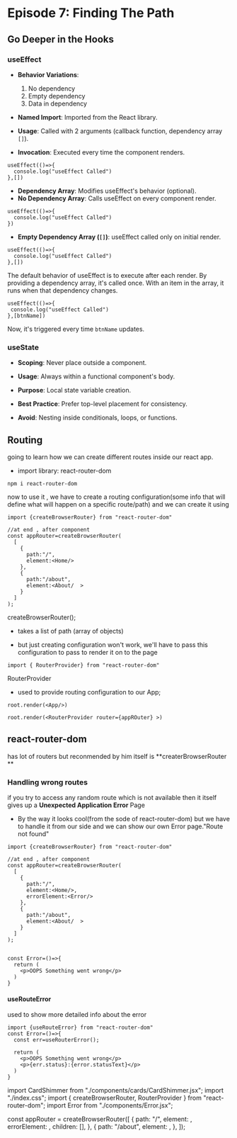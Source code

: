 # Episode 7: Finding The Path

## Go Deeper in the Hooks

### useEffect

- **Behavior Variations**:

  1. No dependency
  2. Empty dependency
  3. Data in dependency

- **Named Import**: Imported from the React library.
- **Usage**: Called with 2 arguments (callback function, dependency array `[]`).
- **Invocation**: Executed every time the component renders.

```JS
useEffect(()=>{
  console.log("useEffect Called")
},[])
```

- **Dependency Array**: Modifies useEffect's behavior (optional).
- **No Dependency Array**: Calls useEffect on every component render.

```JS
useEffect(()=>{
  console.log("useEffect Called")
})
```

- **Empty Dependency Array (`[]`)**: useEffect called only on initial render.

```JS
useEffect(()=>{
  console.log("useEffect Called")
},[])
```

The default behavior of useEffect is to execute after each render. By providing a dependency array, it's called once. With an item in the array, it runs when that dependency changes.

```JS
useEffect(()=>{
 console.log("useEffect Called")
},[btnName])
```

Now, it's triggered every time `btnName` updates.

### useState

- **Scoping**: Never place outside a component.
- **Usage**: Always within a functional component's body.
- **Purpose**: Local state variable creation.
- **Best Practice**: Prefer top-level placement for consistency.

- **Avoid**: Nesting inside conditionals, loops, or functions.

## Routing

going to learn how we can create different routes inside our react app.

- import library: react-router-dom

```
npm i react-router-dom
```

now to use it , we have to create a routing configuration(some info that will define what will happen on a specific route/path) and we can create it using

```
import {createBrowserRouter} from "react-router-dom"

//at end , after component
const appRouter=createBrowserRouter(
  [
    {
      path:"/",
      element:<Home/>
    },
    {
      path:"/about",
      element:<About/  >
    }
  ]
);
```

createBrowserRouter();

- takes a list of path (array of objects)

- but just creating configuration won't work, we'll have to pass this configuration to pass to render it on to the page

```
import { RouterProvider} from "react-router-dom"

```

RouterProvider

- used to provide routing configuration to our App;

```Before
root.render(<App/>)
```

```Now
root.render(<RouterProvider router={appROuter} >)
```

## react-router-dom

has lot of routers but reconmended by him itself is
**createrBrowserRouter **

### Handling wrong routes

if you try to access any random route which is not available then it itself gives up a **Unexpected Application Error** Page

- By the way it looks cool(from the sode of react-router-dom) but we have to handle it from our side and we can show our own Error page."Route not found"

```
import {createBrowserRouter} from "react-router-dom"

//at end , after component
const appRouter=createBrowserRouter(
  [
    {
      path:"/",
      element:<Home/>,
      errorElement:<Error/>
    },
    {
      path:"/about",
      element:<About/  >
    }
  ]
);
```

```

const Error=()=>{
  return (
    <p>OOPS Something went wrong</p>
  )
}
```

#### useRouteError

used to show more detailed info about the error

```
import {useRouteError} from "react-router-dom"
const Error=()=>{
  const err=useRouterError();

  return (
    <p>OOPS Something went wrong</p>
    <p>{err.status}:{error.statusText}</p>
  )
}
```






import CardShimmer from "./components/cards/CardShimmer.jsx";
import "./index.css";
import { createBrowserRouter, RouterProvider } from "react-router-dom";
import Error from "./components/Error.jsx";

const appRouter = createBrowserRouter([
  {
    path: "/",
    element: <App />,
    errorElement: <Error />,
    children: [],
  },
  {
    path: "/about",
    element: <CardShimmer />,
  },
]);
